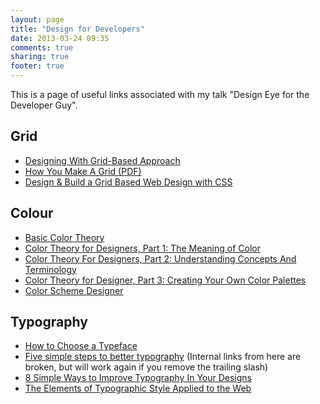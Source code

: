 ```yaml
---
layout: page
title: "Design for Developers"
date: 2013-03-24 09:35
comments: true
sharing: true
footer: true
---
```


This is a page of useful links associated with my talk "Design Eye for the Developer Guy".

## Grid

*   [Designing With Grid-Based Approach][1]
*   [How You Make A Grid (PDF)][2]
*   [Design & Build a Grid Based Web Design with CSS][3]

## Colour

*   [Basic Color Theory][4]
*   [Color Theory for Designers, Part 1: The Meaning of Color][5]
*   [Color Theory For Designers, Part 2: Understanding Concepts And Terminology][6]
*   [Color Theory for Designer, Part 3: Creating Your Own Color Palettes][7]
*   [Color Scheme Designer][8]

## Typography

*   [How to Choose a Typeface][9]
*   [Five simple steps to better typography][10] (Internal links from here are broken, but will work again if you remove the trailing slash)
*   [8 Simple Ways to Improve Typography In Your Designs][11]
*   [The Elements of Typographic Style Applied to the Web][12]

 [1]: http://www.smashingmagazine.com/2007/04/14/designing-with-grid-based-approach/
 [2]: http://typophile.com/files/How%20you%20make%20a%20grid.pdf
 [3]: http://line25.com/tutorials/design-build-a-grid-based-web-design-with-css
 [4]: http://www.colormatters.com/color-and-design/basic-color-theory
 [5]: http://www.smashingmagazine.com/2010/01/28/color-theory-for-designers-part-1-the-meaning-of-color/
 [6]: http://www.smashingmagazine.com/2010/02/02/color-theory-for-designers-part-2-understanding-concepts-and-terminology/
 [7]: http://www.smashingmagazine.com/2010/02/08/color-theory-for-designer-part-3-creating-your-own-color-palettes/
 [8]: http://colorschemedesigner.com
 [9]: http://www.smashingmagazine.com/2011/03/24/how-to-choose-a-typeface/
 [10]: http://markboulton.co.uk/journal/five-simple-steps-to-better-typography
 [11]: http://coding.smashingmagazine.com/2009/04/03/8-simple-ways-to-improve-typography-in-your-designs/
 [12]: http://webtypography.net
